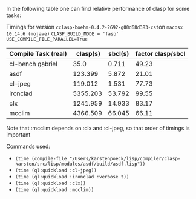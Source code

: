 In the following table one can find relative performance of clasp for some tasks:

Timings for version `cclasp-boehm-0.4.2-2692-g00d68d383-cst`on `macosx 10.14.6 (mojave)` `CLASP_BUILD_MODE = 'faso'` `USE_COMPILE_FILE_PARALLEL=True`

| Compile Task (real)| clasp(s) | sbcl(s) | factor clasp/sbcl|
| ----------------- | ------- | ---------------- | ---------------- |
| cl-bench gabriel |35.0|0.711|49.23|
| asdf  |123.399|5.872|21.01|
| cl-jpeg |119.012|1.531|77.73|
| ironclad |5355.203|53.792|99.55| 
| clx |1241.959|14.933|83.17|
| mcclim |4366.509|66.045|66.11|

Note that :mcclim depends on :clx and :cl-jpeg, so that order of timings is important

Commands used:
* `(time (compile-file "/Users/karstenpoeck/lisp/compiler/clasp-karsten/src/lisp/modules/asdf/build/asdf.lisp"))`
* `(time (ql:quickload :cl-jpeg))`
* `(time (ql:quickload :ironclad :verbose t))`
* `(time (ql:quickload :clx))`
* `(time (ql:quickload :mcclim))`